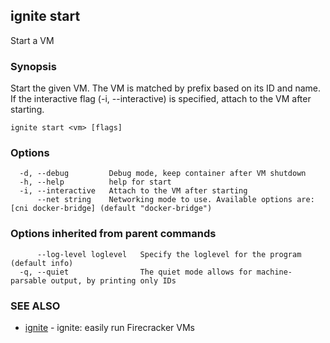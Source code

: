 ## ignite start

Start a VM

### Synopsis


Start the given VM. The VM is matched by prefix based on its ID and name.
If the interactive flag (-i, --interactive) is specified, attach to the
VM after starting.


```
ignite start <vm> [flags]
```

### Options

```
  -d, --debug         Debug mode, keep container after VM shutdown
  -h, --help          help for start
  -i, --interactive   Attach to the VM after starting
      --net string    Networking mode to use. Available options are: [cni docker-bridge] (default "docker-bridge")
```

### Options inherited from parent commands

```
      --log-level loglevel   Specify the loglevel for the program (default info)
  -q, --quiet                The quiet mode allows for machine-parsable output, by printing only IDs
```

### SEE ALSO

* [ignite](ignite.md)	 - ignite: easily run Firecracker VMs

